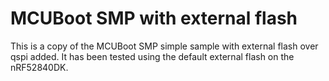 # MCUBoot SMP with external flash
This is a copy of the MCUBoot SMP simple sample with external flash over qspi added.
It has been tested using the default external flash on the nRF52840DK. 

